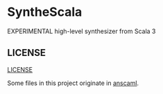 # SyntheScala

EXPERIMENTAL high-level synthesizer from Scala 3

## LICENSE

[LICENSE](LICENSE)

Some files in this project originate in [anscaml](https://github.com/cpu2019-5/anscaml).
